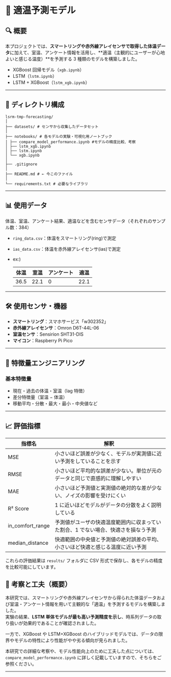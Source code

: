 # 📘 適温予測モデル

## 🔍 概要

本プロジェクトでは、**スマートリングや赤外線アレイセンサで取得した体温データ**に加えて、室温、アンケート情報を活用し、**適温（主観的にユーザーが心地よいと感じる温度）**を予測する 3 種類のモデルを構築しました。

- XGBoost 回帰モデル（`xgb.ipynb`）
- LSTM（`lstm.ipynb`）
- LSTM + XGBoost（`lstm_xgb.ipynb`）

---

## 📁 ディレクトリ構成

```
lsrm-tmp-forecasting/
│
├── datasets/ # センサから収集したデータセット
│
├── notebooks/ # 各モデルの実験・可視化用ノートブック
│ ├── compare_model_performance.ipynb #モデルの精度比較、考察
│ ├── lstm_xgb.ipynb
│ ├── lstm.ipynb
│ └── xgb.ipynb
│
├── .gitignore
│
├── README.md # ← 今このファイル
│
└── requirements.txt # 必要なライブラリ
```

---

## 📊 使用データ

体温、室温、アンケート結果、適温などを含むセンサデータ（それぞれのサンプル数：384）

- `ring_data.csv`：体温をスマートリング(ring)で測定
- `ias_data.csv`：体温を赤外線アレイセンサ(ias)で測定
- ex:)

  | 体温 | 室温 | アンケート | 適温 |
  | ---- | ---- | ---------- | ---- |
  | 36.5 | 22.1 | 0          | 22.1 |

---

## 🛠️ 使用センサ・機器

- **スマートリング**：スマホサービス「w302352」
- **赤外線アレイセンサ**：Omron D6T-44L-06
- **室温センサ**：Sensirion SHT31-DIS
- **マイコン**：Raspberry Pi Pico

---

## 📌 特徴量エンジニアリング

### 基本特徴量

- 現在・過去の体温・室温（lag 特徴）
- 差分特徴量（室温 − 体温）
- 移動平均・分散・最大・最小・中央値など

---

## 📈 評価指標

| 指標名           | 解釈                                                                               |
| ---------------- | ---------------------------------------------------------------------------------- |
| MSE              | 小さいほど誤差が少なく、モデルが実測値に近い予測をしていることを示す               |
| RMSE             | 小さいほど平均的な誤差が少ない。単位が元のデータと同じで直感的に理解しやすい       |
| MAE              | 小さいほど予測値と実測値の絶対的な差が少ない、ノイズの影響を受けにくい             |
| R² Score         | 1 に近いほどモデルがデータの分散をよく説明している                                 |
| in_comfort_range | 予測値がユーザの快適温度範囲内に収まっていた割合、1 でない場合、快適さを損なう予測 |
| median_distance  | 快適範囲の中央値と予測値の絶対誤差の平均、小さいほど快適と感じる温度に近い予測     |

これらの評価結果は `results/` フォルダに CSV 形式で保存し、各モデルの精度を比較可能にしています。

## 🎯 考察と工夫（概要）

本研究では、スマートリングや赤外線アレイセンサから得られた体温データおよび室温・アンケート情報を用いて主観的な「適温」を予測するモデルを構築しました。  
実験の結果、**LSTM 単体モデルが最も高い予測精度を示し**、時系列データの取り扱いが効果的であることが確認されました。

一方で、XGBoost や LSTM+XGBoost のハイブリッドモデルでは、データの限界やモデルの特性により性能がやや劣る傾向が見られました。

本研究での詳細な考察や、モデル性能向上のために工夫した点については、  
`compare_model_performance.ipynb` に詳しく記載していますので、そちらをご参照ください。

---
